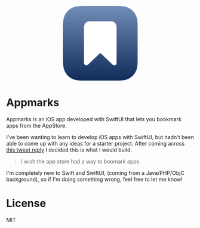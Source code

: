 <p align="center">
<a href="https://github.com/liamcottle/appmarks-ios"><img src="https://github.com/liamcottle/appmarks-ios/blob/main/Appmarks.png?raw=true" width="200"></a>
</p>

# Appmarks

Appmarks is an iOS app developed with SwiftUI that lets you bookmark apps from the AppStore.

I've been wanting to learn to develop iOS apps with SwiftUI, but hadn't been able to come up with any ideas for a starter project. After coming across [this tweet reply](https://twitter.com/j_holtslander/status/1355273816847437831) I decided this is what I would build.

> I wish the app store had a way to boomark apps.

I'm completely new to Swift and SwiftUI, (coming from a Java/PHP/ObjC background), so if I'm doing something wrong, feel free to let me know!

# License

MIT